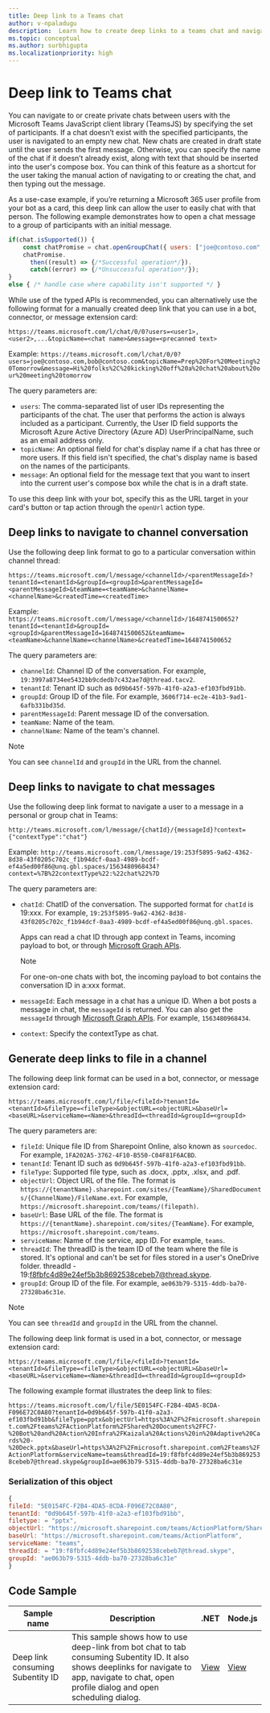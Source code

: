 ```yaml
---
title: Deep link to a Teams chat
author: v-npaladugu
description:  Learn how to create deep links to a teams chat and navigate using them in your Microsoft Teams.
ms.topic: conceptual
ms.author: surbhigupta
ms.localizationpriority: high
---
```


# Deep link to Teams chat

You can navigate to or create private chats between users with the Microsoft Teams JavaScript client library (TeamsJS) by specifying the set of participants. If a chat doesn’t exist with the specified participants, the user is navigated to an empty new chat. New chats are created in draft state until the user sends the first message. Otherwise, you can specify the name of the chat if it doesn’t already exist, along with text that should be inserted into the user's compose box. You can think of this feature as a shortcut for the user taking the manual action of navigating to or creating the chat, and then typing out the message.

As a use-case example, if you’re returning a Microsoft 365 user profile from your bot as a card, this deep link can allow the user to easily chat with that person. The following example demonstrates how to open a chat message to a group of participants with an initial message.

```javascript
if(chat.isSupported()) {
    const chatPromise = chat.openGroupChat({ users: ["joe@contoso.com","bob@contoso.com"], topic: "Prep For Meeting Tomorrow", message: "Hi folks kicking off chat about our meeting tomorrow"});
    chatPromise.
      then((result) => {/*Successful operation*/}).
      catch((error) => {/*Unsuccessful operation*/});
}
else { /* handle case where capability isn't supported */ }
```

While use of the typed APIs is recommended, you can alternatively use the following format for a manually created deep link that you can use in a bot, connector, or message extension card:

`https://teams.microsoft.com/l/chat/0/0?users=<user1>,<user2>,...&topicName=<chat name>&message=<precanned text>`

Example: `https://teams.microsoft.com/l/chat/0/0?users=joe@contoso.com,bob@contoso.com&topicName=Prep%20For%20Meeting%20Tomorrow&message=Hi%20folks%2C%20kicking%20off%20a%20chat%20about%20our%20meeting%20tomorrow`

The query parameters are:

* `users`: The comma-separated list of user IDs representing the participants of the chat. The user that performs the action is always included as a participant. Currently, the User ID field supports the Microsoft Azure Active Directory (Azure AD) UserPrincipalName, such as an email address only.
* `topicName`: An optional field for chat's display name if a chat has three or more users. If this field isn't specified, the chat's display name is based on the names of the participants.
* `message`: An optional field for the message text that you want to insert into the current user's compose box while the chat is in a draft state.

To use this deep link with your bot, specify this as the URL target in your card's button or tap action through the `openUrl` action type.

## Deep links to navigate to channel conversation

Use the following deep link format to go to a particular conversation within channel thread:

`https://teams.microsoft.com/l/message/<channelId>/<parentMessageId>?tenantId=<tenantId>&groupId=<groupId>&parentMessageId=<parentMessageId>&teamName=<teamName>&channelName=<channelName>&createdTime=<createdTime>`

Example: `https://teams.microsoft.com/l/message/<channelId>/1648741500652?tenantId=<tenantId>&groupId=<groupId>&parentMessageId=1648741500652&teamName=<teamName>&channelName=<channelName>&createdTime=1648741500652`

The query parameters are:

* `channelId`: Channel ID of the conversation. For example, `19:3997a8734ee5432bb9cdedb7c432ae7d@thread.tacv2`.
* `tenantId`: Tenant ID such as `0d9b645f-597b-41f0-a2a3-ef103fbd91bb`.
* `groupId`: Group ID of the file. For example, `3606f714-ec2e-41b3-9ad1-6afb331bd35d`.
* `parentMessageId`: Parent message ID of the conversation.
* `teamName`: Name of the team.
* `channelName`: Name of the team's channel.

> [!NOTE]
> You can see `channelId` and `groupId` in the URL from the channel.

## Deep links to navigate to chat messages

Use the following deep link format to navigate a user to a message in a personal or group chat in Teams:

`http://teams.microsoft.com/l/message/{chatId}/{messageId}?context={"contextType":"chat"}`

Example: `http://teams.microsoft.com/l/message/19:253f5895-9a62-4362-8d38-43f0205c702c_f1b94dcf-0aa3-4989-bcdf-ef4a5ed00f86@unq.gbl.spaces/1563480968434?context=%7B%22contextType%22:%22chat%22%7D`

The query parameters are:

* `chatId`: ChatID of the conversation. The supported format for `chatId` is 19:xxx. For example, `19:253f5895-9a62-4362-8d38-43f0205c702c_f1b94dcf-0aa3-4989-bcdf-ef4a5ed00f86@unq.gbl.spaces`.

   Apps can read a chat ID through app context in Teams, incoming payload to bot, or through [Microsoft Graph APIs](/graph/api/chat-get?view=graph-rest-1.0&tabs=http&preserve-view=true).

   > [!NOTE]
   > For one-on-one chats with bot, the incoming payload to bot contains the conversation ID in a:xxx format.

* `messageId`: Each message in a chat has a unique ID. When a bot posts a message in chat, the `messageId` is returned. You can also get the `messageId` through [Microsoft Graph APIs](/graph/api/message-get?view=graph-rest-1.0&tabs=http&preserve-view=true). For example, `1563480968434`.

* `context`: Specify the contextType as chat.

## Generate deep links to file in a channel

The following deep link format can be used in a bot, connector, or message extension card:

`https://teams.microsoft.com/l/file/<fileId>?tenantId=<tenantId>&fileType=<fileType>&objectURL=<objectURL>&baseUrl=<baseURL>&serviceName=<Name>&threadId=<threadId>&groupId=<groupId>`

The query parameters are:

* `fileId`: Unique file ID from Sharepoint Online, also known as `sourcedoc`. For example, `1FA202A5-3762-4F10-B550-C04F81F6ACBD`.
* `tenantId`: Tenant ID such as `0d9b645f-597b-41f0-a2a3-ef103fbd91bb`.
* `fileType`: Supported file type, such as .docx, .pptx, .xlsx, and .pdf.
* `objectUrl`: Object URL of the file. The format is `https://{tenantName}.sharepoint.com/sites/{TeamName}/SharedDocuments/{ChannelName}/FileName.ext`. For example, `https://microsoft.sharepoint.com/teams/(filepath)`.
* `baseUrl`: Base URL of the file. The format is `https://{tenantName}.sharepoint.com/sites/{TeamName}`. For example, `https://microsoft.sharepoint.com/teams`.
* `serviceName`: Name of the service, app ID. For example, `teams`.
* `threadId`: The threadID is the team ID of the team where the file is stored. It's optional and can't be set for files stored in a user's OneDrive folder. threadId - 19:f8fbfc4d89e24ef5b3b8692538cebeb7@thread.skype.
* `groupId`: Group ID of the file. For example, `ae063b79-5315-4ddb-ba70-27328ba6c31e`.

> [!NOTE]
> You can see `threadId` and `groupId` in the URL from the channel.  

The following deep link format is used in a bot, connector, or message extension card:

`https://teams.microsoft.com/l/file/<fileId>?tenantId=<tenantId>&fileType=<fileType>&objectURL=<objectURL>&baseUrl=<baseURL>&serviceName=<Name>&threadId=<threadId>&groupId=<groupId>`

The following example format illustrates the deep link to files:

`https://teams.microsoft.com/l/file/5E0154FC-F2B4-4DA5-8CDA-F096E72C0A80?tenantId=0d9b645f-597b-41f0-a2a3-ef103fbd91bb&fileType=pptx&objectUrl=https%3A%2F%2Fmicrosoft.sharepoint.com%2Fteams%2FActionPlatform%2FShared%20Documents%2FFC7-%20Bot%20and%20Action%20Infra%2FKaizala%20Actions%20in%20Adaptive%20Cards%20-%20Deck.pptx&baseUrl=https%3A%2F%2Fmicrosoft.sharepoint.com%2Fteams%2FActionPlatform&serviceName=teams&threadId=19:f8fbfc4d89e24ef5b3b8692538cebeb7@thread.skype&groupId=ae063b79-5315-4ddb-ba70-27328ba6c31e`

### Serialization of this object

```javascript
{
fileId: "5E0154FC-F2B4-4DA5-8CDA-F096E72C0A80",
tenantId: "0d9b645f-597b-41f0-a2a3-ef103fbd91bb",
filetype: = "pptx",
objectUrl: "https://microsoft.sharepoint.com/teams/ActionPlatform/Shared Documents/FC7- Bot and Action Infra/Kaizala Actions in Adaptive Cards - Deck.pptx",
baseUrl: "https://microsoft.sharepoint.com/teams/ActionPlatform",
serviceName: "teams",
threadId: = "19:f8fbfc4d89e24ef5b3b8692538cebeb7@thread.skype",
groupId: "ae063b79-5315-4ddb-ba70-27328ba6c31e"
}
```

## Code Sample

| Sample name | Description | .NET |Node.js|
|-------------|-------------|------|----|
|Deep link consuming Subentity ID | This sample shows how to use deep-link from bot chat to tab consuming Subentity ID. It also shows deeplinks for navigate to app, navigate to chat, open profile dialog and open scheduling dialog.|[View](https://github.com/OfficeDev/Microsoft-Teams-Samples/tree/main/samples/tab-deeplink/csharp)|[View](https://github.com/OfficeDev/Microsoft-Teams-Samples/tree/main/samples/tab-deeplink/nodejs)|
